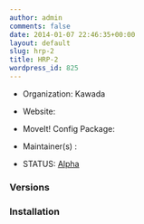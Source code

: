 ```yaml
---
author: admin
comments: false
date: 2014-01-07 22:46:35+00:00
layout: default
slug: hrp-2
title: HRP-2
wordpress_id: 825
---
```



	
  * Organization: Kawada

	
  * Website:

	
  * MoveIt! Config Package:

	
  * Maintainer(s) :

	
  * STATUS: [Alpha](/about/moveit-status/#legend)




### Versions




### Installation

